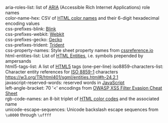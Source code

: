 aria-roles-list: list of [ARIA](https://w3.org/WAI/intro/aria) (Accessible Rich Internet Applications) role names  
color-name-hex: CSV of [HTML color names](https://en.wikipedia.org/wiki/Web_colors#HTML_color_names) and their 6-digit hexadecimal encoding values  
css-prefixes-blink: [Blink](https://peter.sh/experiments/vendor-prefixed-css-property-overview)  
css-prefixes-webkit: [Webkit](https://peter.sh/experiments/vendor-prefixed-css-property-overview)  
css-prefixes-gecko: [Gecko](https://peter.sh/experiments/vendor-prefixed-css-property-overview)  
css-prefixes-trident: [Trident](https://peter.sh/experiments/vendor-prefixed-css-property-overview)  
css-property-names: Style sheet property names from [cssreference.io](https://cssreference.io)  
html-entities-list: List of [HTML Entities](https://wikipedia.org/wiki/List_of_XML_and_HTML_character_entity_references#Character_entity_references_in_HTML), i.e. symbols prepended by ampersands  
html5-tags-list: A list of [HTML5](https://wikipedia.org/wiki/HTML5) tags (one-per-line)
iso8859-characters-list: Character entity references for [ISO 8859-1](https://wikipedia.org/wiki/ISO/IEC_8859-1) characters <https://w3.org/TR/html401/sgml/entities.html#h-24.2.1>  
javascript-reserved-words: reserved words in [JavaScript](https://wikipedia.org/wiki/JavaScript)   
left-angle-bracket: 70 '<' encodings from [OWASP XSS Filter Evasion Cheat Sheet](https://www.owasp.org/index.php/XSS_Filter_Evasion_Cheat_Sheet)  
rgb-code-names: an 8-bit triplet of [HTML color codes](https://htmlcolorcodes.com) and the associated name  
unicode-escape-sequences: Unicode backslash escape sequences from `\u0000` through `\uffff`  
